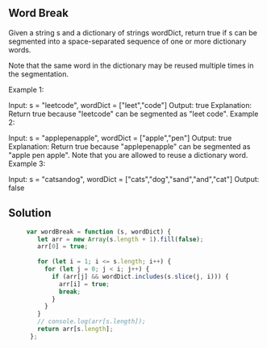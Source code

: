 ## Word Break

Given a string s and a dictionary of strings wordDict, return true if s can be segmented into a space-separated sequence of one or more dictionary words.

Note that the same word in the dictionary may be reused multiple times in the segmentation.

Example 1:

Input: s = "leetcode", wordDict = ["leet","code"]
Output: true
Explanation: Return true because "leetcode" can be segmented as "leet code".
Example 2:

Input: s = "applepenapple", wordDict = ["apple","pen"]
Output: true
Explanation: Return true because "applepenapple" can be segmented as "apple pen apple".
Note that you are allowed to reuse a dictionary word.
Example 3:

Input: s = "catsandog", wordDict = ["cats","dog","sand","and","cat"]
Output: false

## Solution

```javascript
     var wordBreak = function (s, wordDict) {
        let arr = new Array(s.length + 1).fill(false);
        arr[0] = true;
        
        for (let i = 1; i <= s.length; i++) {
          for (let j = 0; j < i; j++) {
            if (arr[j] && wordDict.includes(s.slice(j, i))) {
              arr[i] = true;
              break;
            }
          }
        }
        // console.log(arr[s.length]);
        return arr[s.length];
      };
```
